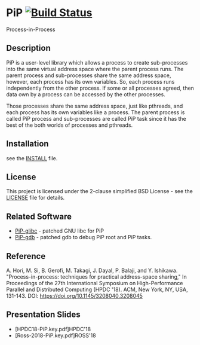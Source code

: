 # PiP [![Build Status](https://travis-ci.org/RIKEN-SysSoft/PiP.svg?branch=pip-1)](https://travis-ci.org/RIKEN-SysSoft/PiP)

Process-in-Process

## Description

PiP is a user-level library which allows a process to create sub-processes into the same virtual address space where the parent process runs. The parent process and sub-processes share the same address space, however, each process has its own variables. So, each process runs independently from the other process. If some or all processes agreed, then data own by a process can be accessed by the other processes.

Those processes share the same address space, just like pthreads, and each process has its own variables like a process. The parent process is called PiP process and sub-processes are called PiP task since it has the best of the both worlds of processes and pthreads.

## Installation

see the [INSTALL](INSTALL) file.

## License

This project is licensed under the 2-clause simplified BSD License - see the [LICENSE](LICENSE) file for details.

## Related Software

* [PiP-glibc](https://github.com/RIKEN-SysSoft/PiP-glibc) - patched GNU libc for PiP
* [PiP-gdb](https://github.com/RIKEN-SysSoft/PiP-gdb) - patched gdb to debug PiP root and PiP tasks.

## Reference

A. Hori, M. Si, B. Gerofi, M. Takagi, J. Dayal, P. Balaji, and Y. Ishikawa. "Process-in-process: techniques for practical address-space sharing," In Proceedings of the 27th International Symposium on High-Performance Parallel and Distributed Computing (HPDC '18). ACM, New York, NY, USA, 131-143. DOI: https://doi.org/10.1145/3208040.3208045

## Presentation Slides

* [HPDC18-PiP.key.pdf]HPDC'18
* [Ross-2018-PiP.key.pdf]ROSS'18
